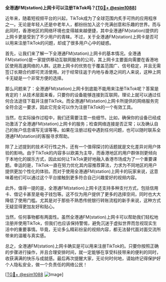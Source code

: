 **全港通FM(station)上网卡可以注册TikTok吗？[[TG💪+ @esim1088](https://t.me/s/esim1088)]**

近年来，随着短视频平台的兴起，TikTok成为了全球范围内炙手可热的应用程序之一。无论是年轻人还是中老年人，都纷纷加入这个充满创意和乐趣的世界。而与此同时，香港地区的网络环境也变得越来越便捷，其中全港通FM(station)提供的上网卡更是受到了不少用户的青睐。不过，关于全港通FM(station)上网卡是否可以用来注册TikTok的问题，却成了很多用户心中的疑惑。

首先，让我们来了解一下全港通FM(station)上网卡的基本情况。全港通FM(station)是一家提供移动互联网服务的公司，其上网卡主要面向需要在香港地区使用高速网络的人群。这款上网卡的优势在于覆盖范围广、信号稳定，并且无需签订长期合约即可灵活使用。对于经常往返于内地与香港之间的人来说，这种上网卡无疑是一个非常方便的选择。

那么问题来了：全港通FM(station)上网卡到底能不能用来注册TikTok呢？答案是肯定的！从技术层面来看，只要你的设备能够连接到互联网，理论上就可以通过任何合法途径下载并注册TikTok。而全港通FM(station)上网卡所提供的网络服务完全符合这一要求，因此它完全可以作为注册TikTok的一个有效工具。

当然，在实际操作过程中，我们还需要注意一些细节。比如，确保你的设备已经成功激活了全港通FM(station)上网卡的服务；检查网络连接是否正常；以及确认自己的账户信息填写无误等等。如果在注册过程中遇到任何问题，也可以随时联系全港通FM(station)的客服寻求帮助。

除了上述提到的技术可行性之外，还有一个值得探讨的话题就是文化差异对用户体验的影响。由于TikTok的内容多以欧美为主导，而香港地区的用户群体则更倾向于本地化的娱乐方式，因此如何让TikTok更好地融入香港市场成为了一个重要课题。幸运的是，TikTok一直在努力优化其内容推荐算法，力求为不同地区的用户提供更加个性化的体验。而对于使用全港通FM(station)上网卡的玩家来说，这意味着他们可以通过这个平台接触到更多符合自己兴趣爱好的视频内容。

此外，值得一提的是，全港通FM(station)上网卡还支持多种支付方式，包括信用卡、借记卡甚至是电子钱包等。这不仅为用户提供了更多的选择空间，同时也大大降低了使用门槛。尤其是对于那些不熟悉传统银行转账流程的新手来说，这种方式无疑显得更加友好和贴心。

当然，任何事物都有两面性。虽然全港通FM(station)上网卡可以帮助我们轻松地注册并使用TikTok，但我们也应该保持警惕，避免沉迷于虚拟世界而忽视现实生活中的重要事情。毕竟，无论多么精彩纷呈的视频内容，都无法替代面对面交流所带来的温暖与真实感。

总之，全港通FM(station)上网卡确实是可以用来注册TikTok的。只要你按照正确的步骤进行操作，并且合理安排时间，就一定能够在享受科技带来的便利的同时，收获满满的快乐与成就感。最后再次提醒大家，无论何时何地，请始终记得保护好个人隐私安全，做一个负责任的网络公民！

[[TG💪+ @esim1088](https://t.me/s/esim1088) ![Image](https://i.postimg.cc/4NQfJmqS/Snipaste-2025-05-13-00-14-12.png)]